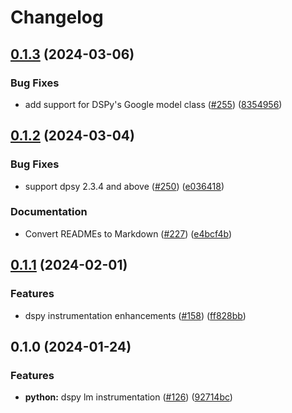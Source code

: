 # Changelog

## [0.1.3](https://github.com/Arize-ai/openinference/compare/python-openinference-instrumentation-dspy-v0.1.2...python-openinference-instrumentation-dspy-v0.1.3) (2024-03-06)


### Bug Fixes

* add support for DSPy's Google model class ([#255](https://github.com/Arize-ai/openinference/issues/255)) ([8354956](https://github.com/Arize-ai/openinference/commit/83549561d1749eed4ab74c423fadec2c934935ca))

## [0.1.2](https://github.com/Arize-ai/openinference/compare/python-openinference-instrumentation-dspy-v0.1.1...python-openinference-instrumentation-dspy-v0.1.2) (2024-03-04)


### Bug Fixes

* support dpsy 2.3.4 and above ([#250](https://github.com/Arize-ai/openinference/issues/250)) ([e036418](https://github.com/Arize-ai/openinference/commit/e0364189281d5f0073000f8ff02ac4daef321c4e))


### Documentation

* Convert READMEs to Markdown ([#227](https://github.com/Arize-ai/openinference/issues/227)) ([e4bcf4b](https://github.com/Arize-ai/openinference/commit/e4bcf4b86f27cc119a77f551811f9142ec6075ce))

## [0.1.1](https://github.com/Arize-ai/openinference/compare/python-openinference-instrumentation-dspy-v0.1.0...python-openinference-instrumentation-dspy-v0.1.1) (2024-02-01)


### Features

* dspy instrumentation enhancements ([#158](https://github.com/Arize-ai/openinference/issues/158)) ([ff828bb](https://github.com/Arize-ai/openinference/commit/ff828bba1b2aec118401855eea2cd0c2f72af4a2))

## 0.1.0 (2024-01-24)


### Features

* **python:** dspy lm instrumentation ([#126](https://github.com/Arize-ai/openinference/issues/126)) ([92714bc](https://github.com/Arize-ai/openinference/commit/92714bcc942d516211003c75f36acba413c06858))
